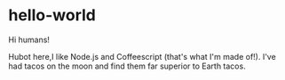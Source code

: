 # hello-world


Hi humans!

Hubot here,I like Node.js and Coffeescript (that's what I'm made of!).
I've had tacos on the moon and find them far superior to Earth tacos.

